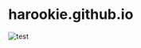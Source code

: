 # harookie.github.io
![test](http://www.plantuml.com/plantuml/proxy?src=https://raw.githubusercontent.com/harookie/harookie.github.io/master/_draft/test.puml)